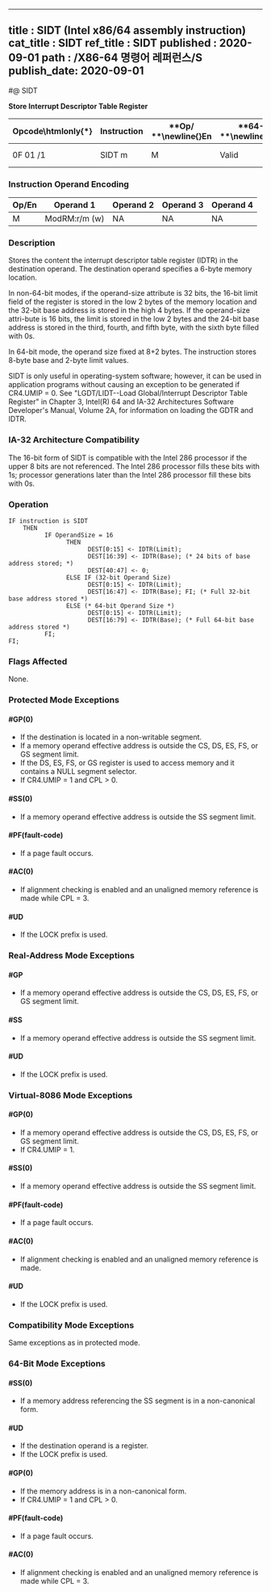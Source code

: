 ----------------------------
title : SIDT (Intel x86/64 assembly instruction)
cat_title : SIDT
ref_title : SIDT
published : 2020-09-01
path : /X86-64 명령어 레퍼런스/S
publish_date: 2020-09-01
----------------------------
#@ SIDT

**Store Interrupt Descriptor Table Register**

|**Opcode\htmlonly{*}**|**Instruction**|**Op/ **\newline{}**En**|**64-Bit **\newline{}**Mode**|**Compat/**\newline{}**Leg Mode**|**Description**|
|----------------------|---------------|------------------------|-----------------------------|---------------------------------|---------------|
|0F 01 /1|SIDT m|M|Valid|Valid|Store IDTR to m.|
### Instruction Operand Encoding


|Op/En|Operand 1|Operand 2|Operand 3|Operand 4|
|-----|---------|---------|---------|---------|
|M|ModRM:r/m (w)|NA|NA|NA|
### Description


Stores the content the interrupt descriptor table register (IDTR) in the destination operand. The destination operand specifies a 6-byte memory location. 

In non-64-bit modes, if the operand-size attribute is 32 bits, the 16-bit limit field of the register is stored in the low 2 bytes of the memory location and the 32-bit base address is stored in the high 4 bytes. If the operand-size attri-bute is 16 bits, the limit is stored in the low 2 bytes and the 24-bit base address is stored in the third, fourth, and fifth byte, with the sixth byte filled with 0s.

In 64-bit mode, the operand size fixed at 8+2 bytes. The instruction stores 8-byte base and 2-byte limit values.

SIDT is only useful in operating-system software; however, it can be used in application programs without causing an exception to be generated if CR4.UMIP = 0. See "LGDT/LIDT--Load Global/Interrupt Descriptor Table Register" in Chapter 3, Intel(R) 64 and IA-32 Architectures Software Developer's Manual, Volume 2A, for information on loading the GDTR and IDTR.

### IA-32 Architecture Compatibility


The 16-bit form of SIDT is compatible with the Intel 286 processor if the upper 8 bits are not referenced. The Intel 286 processor fills these bits with 1s; processor generations later than the Intel 286 processor fill these bits with 0s.


### Operation

```info-verb
IF instruction is SIDT
    THEN
          IF OperandSize = 16
                THEN 
                      DEST[0:15] <- IDTR(Limit);
                      DEST[16:39] <- IDTR(Base); (* 24 bits of base address stored; *)
                      DEST[40:47] <- 0;
                ELSE IF (32-bit Operand Size)
                      DEST[0:15] <- IDTR(Limit);
                      DEST[16:47] <- IDTR(Base); FI; (* Full 32-bit base address stored *)
                ELSE (* 64-bit Operand Size *)
                      DEST[0:15] <- IDTR(Limit);
                      DEST[16:79] <- IDTR(Base); (* Full 64-bit base address stored *)
          FI;
FI;
```
### Flags Affected


None.


### Protected Mode Exceptions

#### #GP(0)
* If the destination is located in a non-writable segment.
* If a memory operand effective address is outside the CS, DS, ES, FS, or GS segment limit.
* If the DS, ES, FS, or GS register is used to access memory and it contains a NULL segment selector.
* If CR4.UMIP = 1 and CPL > 0.

#### #SS(0)
* If a memory operand effective address is outside the SS segment limit.

#### #PF(fault-code)
* If a page fault occurs.

#### #AC(0)
* If alignment checking is enabled and an unaligned memory reference is made while CPL = 3.

#### #UD
* If the LOCK prefix is used.

### Real-Address Mode Exceptions

#### #GP
* If a memory operand effective address is outside the CS, DS, ES, FS, or GS segment limit.

#### #SS
* If a memory operand effective address is outside the SS segment limit.

#### #UD
* If the LOCK prefix is used.

### Virtual-8086 Mode Exceptions

#### #GP(0)
* If a memory operand effective address is outside the CS, DS, ES, FS, or GS segment limit.
* If CR4.UMIP = 1.

#### #SS(0)
* If a memory operand effective address is outside the SS segment limit.

#### #PF(fault-code)
* If a page fault occurs.

#### #AC(0)
* If alignment checking is enabled and an unaligned memory reference is made.

#### #UD
* If the LOCK prefix is used.

### Compatibility Mode Exceptions



Same exceptions as in protected mode.


### 64-Bit Mode Exceptions

#### #SS(0)
* If a memory address referencing the SS segment is in a non-canonical form.

#### #UD
* If the destination operand is a register.
* If the LOCK prefix is used.

#### #GP(0)
* If the memory address is in a non-canonical form.
* If CR4.UMIP = 1 and CPL > 0.

#### #PF(fault-code)
* If a page fault occurs.

#### #AC(0)
* If alignment checking is enabled and an unaligned memory reference is made while CPL = 3.
